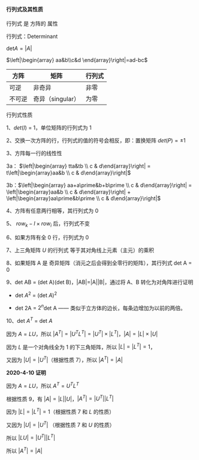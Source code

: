 #### 行列式及其性质



行列式 是 方阵的 属性

行列式：Determinant 

det$A = |A|$

$\left|\begin{array}     aa&b\\c&d  \end{array}\right|=ad-bc$



| 方阵   | 矩阵             | 行列式 |
| ------ | ---------------- | ------ |
| 可逆   | 非奇异           | 非零   |
| 不可逆 | 奇异（singular） | 为零   |

行列式性质

1、$det(I)$ = 1，单位矩阵的行列式为 1

2、交换一次方阵的行，行列式的值的符号会相反，即：置换矩阵 $det(P)= \pm 1$

3、方阵每一行的线性性

3a： $\left|\begin{array} tta&tb \\ c & d\end{array}\right| = t\left|\begin{array}aa&b \\ c & d\end{array}\right|$

3b：$\left|\begin{array} aa+a\prime&b+b\prime \\ c & d\end{array}\right| = \left|\begin{array}aa&b \\ c & d\end{array}\right| + \left|\begin{array}aa\prime&b\prime \\ c & d\end{array}\right|$

4、方阵有任意两行相等，其行列式为 0

5、	$row_k - l\times row_i$ 后，行列式不变

6、如果方阵有全 0 行，行列式为 0 

7、上三角矩阵 $U$ 的行列式 等于其对角线上元素（主元）的乘积

8、如果矩阵 A 是 奇异矩阵（消元之后会得到全零行的矩阵），其行列式 det A = 0

9、det AB = (det A)(det B)，|AB|=|A||B|，通过将 A、B 转化为对角阵进行证明

- det $A^2$ = (det $A$)$^2$

- det 2A = $2^n$det A —— 类似于立方体的边长，每条边增加为以前的两倍。

10、det $A^T$ = det $A$

因为 $A = LU$，所以 $|A^T| = |U^TL^T|=|U^T| \times |L^T|$，$|A|=|L|\times|U|$

因为 $L$ 是一个对角线全为 1 的下三角矩阵，所以 $|L| =|L^T|=1$，

又因为 $|U| =|U^T|$（根据性质 7），所以 $|A^T| = |A|$



**2020-4-10 证明**

因为 $A = LU$，所以 $A^T=U^TL^T$

根据性质 9，有 $|A|=|L||U|$，$|A^T|=|U^T||L^T|$

因为 $|L|=|L^T|= 1$（根据性质 7 和 $L$ 的性质）

又因为 $|U|=|U^T|$ （根据性质 7 和 $U$ 的性质）

所以 $|LU| = |U^T||L^T|$

所以 $|A^T|=|A|$

